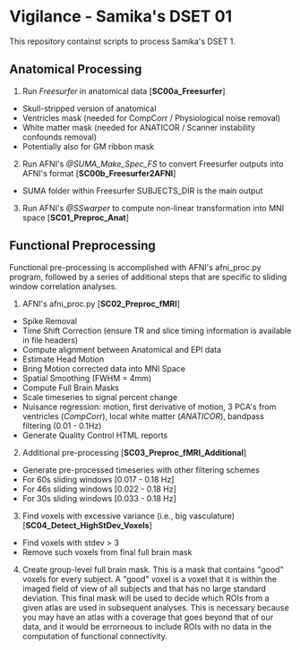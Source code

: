 # Vigilance - Samika's DSET 01

This repository containst scripts to process Samika's DSET 1. 

## Anatomical Processing

1. Run _Freesurfer_ in anatomical data [**SC00a_Freesurfer**]
  * Skull-stripped version of anatomical
  * Ventricles mask (needed for CompCorr / Physiological noise removal)
  * White matter mask (needed for ANATICOR / Scanner instability confounds removal)
  * Potentially also for GM ribbon mask 

2. Run AFNI's _@SUMA_Make_Spec_FS_ to convert Freesurfer outputs into AFNI's format [**SC00b_Freesurfer2AFNI**]
  * SUMA folder within Freesurfer SUBJECTS_DIR is the main output

3. Run AFNI's _@SSwarper_ to compute non-linear transformation into MNI space [**SC01_Preproc_Anat**]

## Functional Preprocessing

Functional pre-processing is accomplished with AFNI's afni_proc.py program, followed by a series of additional steps that are specific to sliding window correlation analyses. 

1. AFNI's afni_proc.py [**SC02_Preproc_fMRI**]
  * Spike Removal
  * Time Shift Correction (ensure TR and slice timing information is available in file headers)
  * Compute alignment between Anatomical and EPI data
  * Estimate Head Motion
  * Bring Motion corrected data into MNI Space
  * Spatial Smoothing (FWHM = 4mm)
  * Compute Full Brain Masks
  * Scale timeseries to signal percent change
  * Nuisance regression: motion, first derivative of motion, 3 PCA's from ventricles (_CompCorr_), local white matter (_ANATICOR_), bandpass filtering (0.01 - 0.1Hz)
  * Generate Quality Control HTML reports
  
2. Additional pre-processing [**SC03_Preproc_fMRI_Additional**]
  * Generate pre-processed timeseries with other filtering schemes
  * For 60s sliding windows [0.017 - 0.18 Hz]
  * For 46s sliding windows [0.022 - 0.18 Hz]
  * For 30s sliding windows [0.033 - 0.18 Hz]
  
3. Find voxels with excessive variance (i.e., big vasculature) [**SC04_Detect_HighStDev_Voxels**]
  * Find voxels with stdev > 3
  * Remove such voxels from final full brain mask
  
4. Create group-level full brain mask. This is a mask that contains "good" voxels for every subject. A "good" voxel is a voxel that it is within the imaged field of view of all subjects and that has no large standard deviation. This final mask will be used to decide which ROIs from a given atlas are used in subsequent analyses. This is necessary because you may have an atlas with a coverage that goes beyond that of our data, and it would be errorneous to include ROIs with no data in the computation of functional connectivity.
